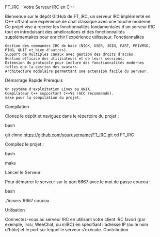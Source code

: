 FT_IRC - Votre Serveur IRC en C++

Bienvenue sur le dépôt GitHub de FT_IRC, un serveur IRC implémenté en C++ offrant une expérience de chat classique avec une touche moderne. Ce projet vise à recréer les fonctionnalités fondamentales d'un serveur IRC tout en introduisant des améliorations et des fonctionnalités supplémentaires pour enrichir l'expérience utilisateur.
Fonctionnalités

    Gestion des commandes IRC de base (NICK, USER, JOIN, PART, PRIVMSG, PING, QUIT et bien d'autres).
    Support de multiples canaux avec gestion des droits d'accès.
    Gestion efficace des utilisateurs et de leurs sessions.
    Extension du protocole pour inclure des fonctionnalités modernes telles que la gestion des avatars.
    Architecture modulaire permettant une extension facile du serveur.

Démarrage Rapide
Prérequis

    Un système d'exploitation Linux ou UNIX.
    Compilateur C++ supportant C++98 (GCC recommandé).
    make pour la compilation du projet.

Compilation

Clonez le dépôt et naviguez dans le répertoire du projet :

bash

git clone https://github.com/yourusername/FT_IRC.git
cd FT_IRC

Compilez le projet :

bash

make

Lancer le Serveur

Pour démarrer le serveur sur le port 6667 avec le mot de passe coucou :

bash

./ircserv 6667 coucou

Utilisation

Connectez-vous au serveur IRC en utilisant votre client IRC favori (par exemple, Irssi, WeeChat, ou mIRC) en spécifiant l'adresse IP (ou le nom d'hôte) et le port sur lequel le serveur s'exécute.
Contribution

